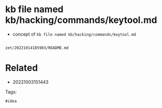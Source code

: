# kb file named kb/hacking/commands/keytool.md

- concept of `kb file named kb/hacking/commands/keytool.md`

```
```

` zet/20221014185903/README.md `

# Related

- 20221003151443

Tags:

    #idea
